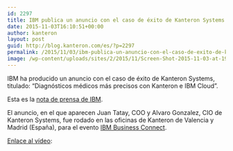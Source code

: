 ```yaml
---
id: 2297
title: IBM publica un anuncio con el caso de éxito de Kanteron Systems
date: 2015-11-03T16:10:51+00:00
author: kanteron
layout: post
guid: http://blog.kanteron.com/es/?p=2297
permalink: /2015/11/03/ibm-publica-un-anuncio-con-el-caso-de-exito-de-kanteron-systems/
image: /wp-content/uploads/sites/2/2015/11/Screen-Shot-2015-11-03-at-19.31.37.png
---
```

IBM ha producido un anuncio con el caso de éxito de Kanteron Systems, titulado: &#8220;Diagnósticos médicos más precisos con Kanteron e IBM Cloud&#8221;.

Esta es la <a href="http://www-03.ibm.com/press/es/es/pressrelease/48066.wss" target="_blank">nota de prensa de IBM</a>.

El anuncio, en el que aparecen Juan Tatay, COO y Alvaro Gonzalez, CIO de Kanteron Systems, fue rodado en las oficinas de Kanteron de Valencia y Madrid (España), para el evento <a href="http://www.businessconnect.es" target="_blank">IBM Business Connect</a>.

<a href="https://www.youtube.com/watch?v=oOO2dagH_cU" target="_blank">Enlace al vídeo</a>:
  
<span class="embed-youtube" style="text-align:center; display: block;"></span>
